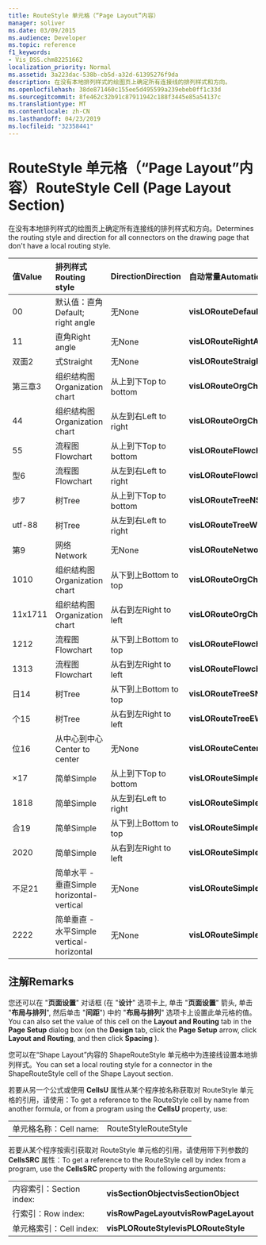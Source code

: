 ```yaml
---
title: RouteStyle 单元格（“Page Layout”内容）
manager: soliver
ms.date: 03/09/2015
ms.audience: Developer
ms.topic: reference
f1_keywords:
- Vis_DSS.chm82251662
localization_priority: Normal
ms.assetid: 3a223dac-538b-cb5d-a32d-61395276f9da
description: 在没有本地排列样式的绘图页上确定所有连接线的排列样式和方向。
ms.openlocfilehash: 38de871460c155ee5d495599a239ebeb0ff1c33d
ms.sourcegitcommit: 8fe462c32b91c87911942c188f3445e85a54137c
ms.translationtype: MT
ms.contentlocale: zh-CN
ms.lasthandoff: 04/23/2019
ms.locfileid: "32358441"
---
```

# <a name="routestyle-cell-page-layout-section"></a><span data-ttu-id="51878-103">RouteStyle 单元格（“Page Layout”内容）</span><span class="sxs-lookup"><span data-stu-id="51878-103">RouteStyle Cell (Page Layout Section)</span></span>

<span data-ttu-id="51878-104">在没有本地排列样式的绘图页上确定所有连接线的排列样式和方向。</span><span class="sxs-lookup"><span data-stu-id="51878-104">Determines the routing style and direction for all connectors on the drawing page that don't have a local routing style.</span></span>
  
|<span data-ttu-id="51878-105">**值**</span><span class="sxs-lookup"><span data-stu-id="51878-105">**Value**</span></span>|<span data-ttu-id="51878-106">**排列样式**</span><span class="sxs-lookup"><span data-stu-id="51878-106">**Routing style**</span></span>|<span data-ttu-id="51878-107">**Direction**</span><span class="sxs-lookup"><span data-stu-id="51878-107">**Direction**</span></span>|<span data-ttu-id="51878-108">**自动常量**</span><span class="sxs-lookup"><span data-stu-id="51878-108">**Automation constant**</span></span>|
|:-----|:-----|:-----|:-----|
|<span data-ttu-id="51878-109">0</span><span class="sxs-lookup"><span data-stu-id="51878-109">0</span></span>  <br/> |<span data-ttu-id="51878-110">默认值：直角</span><span class="sxs-lookup"><span data-stu-id="51878-110">Default; right angle</span></span>  <br/> |<span data-ttu-id="51878-111">无</span><span class="sxs-lookup"><span data-stu-id="51878-111">None</span></span>  <br/> |<span data-ttu-id="51878-112">**visLORouteDefault**</span><span class="sxs-lookup"><span data-stu-id="51878-112">**visLORouteDefault**</span></span> <br/> |
|<span data-ttu-id="51878-113">1</span><span class="sxs-lookup"><span data-stu-id="51878-113">1</span></span>  <br/> |<span data-ttu-id="51878-114">直角</span><span class="sxs-lookup"><span data-stu-id="51878-114">Right angle</span></span>  <br/> |<span data-ttu-id="51878-115">无</span><span class="sxs-lookup"><span data-stu-id="51878-115">None</span></span>  <br/> |<span data-ttu-id="51878-116">**visLORouteRightAngle**</span><span class="sxs-lookup"><span data-stu-id="51878-116">**visLORouteRightAngle**</span></span> <br/> |
|<span data-ttu-id="51878-117">双面</span><span class="sxs-lookup"><span data-stu-id="51878-117">2</span></span>  <br/> |<span data-ttu-id="51878-118">式</span><span class="sxs-lookup"><span data-stu-id="51878-118">Straight</span></span>  <br/> |<span data-ttu-id="51878-119">无</span><span class="sxs-lookup"><span data-stu-id="51878-119">None</span></span>  <br/> |<span data-ttu-id="51878-120">**visLORouteStraight**</span><span class="sxs-lookup"><span data-stu-id="51878-120">**visLORouteStraight**</span></span> <br/> |
|<span data-ttu-id="51878-121">第三章</span><span class="sxs-lookup"><span data-stu-id="51878-121">3</span></span>  <br/> |<span data-ttu-id="51878-122">组织结构图</span><span class="sxs-lookup"><span data-stu-id="51878-122">Organization chart</span></span>  <br/> |<span data-ttu-id="51878-123">从上到下</span><span class="sxs-lookup"><span data-stu-id="51878-123">Top to bottom</span></span>  <br/> |<span data-ttu-id="51878-124">**visLORouteOrgChartNS**</span><span class="sxs-lookup"><span data-stu-id="51878-124">**visLORouteOrgChartNS**</span></span> <br/> |
|<span data-ttu-id="51878-125">4</span><span class="sxs-lookup"><span data-stu-id="51878-125">4</span></span>  <br/> |<span data-ttu-id="51878-126">组织结构图</span><span class="sxs-lookup"><span data-stu-id="51878-126">Organization chart</span></span>  <br/> |<span data-ttu-id="51878-127">从左到右</span><span class="sxs-lookup"><span data-stu-id="51878-127">Left to right</span></span>  <br/> |<span data-ttu-id="51878-128">**visLORouteOrgChartWE**</span><span class="sxs-lookup"><span data-stu-id="51878-128">**visLORouteOrgChartWE**</span></span> <br/> |
|<span data-ttu-id="51878-129">5</span><span class="sxs-lookup"><span data-stu-id="51878-129">5</span></span>  <br/> |<span data-ttu-id="51878-130">流程图</span><span class="sxs-lookup"><span data-stu-id="51878-130">Flowchart</span></span>  <br/> |<span data-ttu-id="51878-131">从上到下</span><span class="sxs-lookup"><span data-stu-id="51878-131">Top to bottom</span></span>  <br/> |<span data-ttu-id="51878-132">**visLORouteFlowchartNS**</span><span class="sxs-lookup"><span data-stu-id="51878-132">**visLORouteFlowchartNS**</span></span> <br/> |
|<span data-ttu-id="51878-133">型</span><span class="sxs-lookup"><span data-stu-id="51878-133">6</span></span>  <br/> |<span data-ttu-id="51878-134">流程图</span><span class="sxs-lookup"><span data-stu-id="51878-134">Flowchart</span></span>  <br/> |<span data-ttu-id="51878-135">从左到右</span><span class="sxs-lookup"><span data-stu-id="51878-135">Left to right</span></span>  <br/> |<span data-ttu-id="51878-136">**visLORouteFlowchartWE**</span><span class="sxs-lookup"><span data-stu-id="51878-136">**visLORouteFlowchartWE**</span></span> <br/> |
|<span data-ttu-id="51878-137">步</span><span class="sxs-lookup"><span data-stu-id="51878-137">7</span></span>  <br/> |<span data-ttu-id="51878-138">树</span><span class="sxs-lookup"><span data-stu-id="51878-138">Tree</span></span>  <br/> |<span data-ttu-id="51878-139">从上到下</span><span class="sxs-lookup"><span data-stu-id="51878-139">Top to bottom</span></span>  <br/> |<span data-ttu-id="51878-140">**visLORouteTreeNS**</span><span class="sxs-lookup"><span data-stu-id="51878-140">**visLORouteTreeNS**</span></span> <br/> |
|<span data-ttu-id="51878-141">utf-8</span><span class="sxs-lookup"><span data-stu-id="51878-141">8</span></span>  <br/> |<span data-ttu-id="51878-142">树</span><span class="sxs-lookup"><span data-stu-id="51878-142">Tree</span></span>  <br/> |<span data-ttu-id="51878-143">从左到右</span><span class="sxs-lookup"><span data-stu-id="51878-143">Left to right</span></span>  <br/> |<span data-ttu-id="51878-144">**visLORouteTreeWE**</span><span class="sxs-lookup"><span data-stu-id="51878-144">**visLORouteTreeWE**</span></span> <br/> |
|<span data-ttu-id="51878-145">第</span><span class="sxs-lookup"><span data-stu-id="51878-145">9</span></span>  <br/> |<span data-ttu-id="51878-146">网络</span><span class="sxs-lookup"><span data-stu-id="51878-146">Network</span></span>  <br/> |<span data-ttu-id="51878-147">无</span><span class="sxs-lookup"><span data-stu-id="51878-147">None</span></span>  <br/> |<span data-ttu-id="51878-148">**visLORouteNetwork**</span><span class="sxs-lookup"><span data-stu-id="51878-148">**visLORouteNetwork**</span></span> <br/> |
|<span data-ttu-id="51878-149">10</span><span class="sxs-lookup"><span data-stu-id="51878-149">10</span></span>  <br/> |<span data-ttu-id="51878-150">组织结构图</span><span class="sxs-lookup"><span data-stu-id="51878-150">Organization chart</span></span>  <br/> |<span data-ttu-id="51878-151">从下到上</span><span class="sxs-lookup"><span data-stu-id="51878-151">Bottom to top</span></span>  <br/> |<span data-ttu-id="51878-152">**visLORouteOrgChartSN**</span><span class="sxs-lookup"><span data-stu-id="51878-152">**visLORouteOrgChartSN**</span></span> <br/> |
|<span data-ttu-id="51878-153">11x17</span><span class="sxs-lookup"><span data-stu-id="51878-153">11</span></span>  <br/> |<span data-ttu-id="51878-154">组织结构图</span><span class="sxs-lookup"><span data-stu-id="51878-154">Organization chart</span></span>  <br/> |<span data-ttu-id="51878-155">从右到左</span><span class="sxs-lookup"><span data-stu-id="51878-155">Right to left</span></span>  <br/> |<span data-ttu-id="51878-156">**visLORouteOrgChartEW**</span><span class="sxs-lookup"><span data-stu-id="51878-156">**visLORouteOrgChartEW**</span></span> <br/> |
|<span data-ttu-id="51878-157">12</span><span class="sxs-lookup"><span data-stu-id="51878-157">12</span></span>  <br/> |<span data-ttu-id="51878-158">流程图</span><span class="sxs-lookup"><span data-stu-id="51878-158">Flowchart</span></span>  <br/> |<span data-ttu-id="51878-159">从下到上</span><span class="sxs-lookup"><span data-stu-id="51878-159">Bottom to top</span></span>  <br/> |<span data-ttu-id="51878-160">**visLORouteFlowchartSN**</span><span class="sxs-lookup"><span data-stu-id="51878-160">**visLORouteFlowchartSN**</span></span> <br/> |
|<span data-ttu-id="51878-161">13</span><span class="sxs-lookup"><span data-stu-id="51878-161">13</span></span>  <br/> |<span data-ttu-id="51878-162">流程图</span><span class="sxs-lookup"><span data-stu-id="51878-162">Flowchart</span></span>  <br/> |<span data-ttu-id="51878-163">从右到左</span><span class="sxs-lookup"><span data-stu-id="51878-163">Right to left</span></span>  <br/> |<span data-ttu-id="51878-164">**visLORouteFlowchartEW**</span><span class="sxs-lookup"><span data-stu-id="51878-164">**visLORouteFlowchartEW**</span></span> <br/> |
|<span data-ttu-id="51878-165">日</span><span class="sxs-lookup"><span data-stu-id="51878-165">14</span></span>  <br/> |<span data-ttu-id="51878-166">树</span><span class="sxs-lookup"><span data-stu-id="51878-166">Tree</span></span>  <br/> |<span data-ttu-id="51878-167">从下到上</span><span class="sxs-lookup"><span data-stu-id="51878-167">Bottom to top</span></span>  <br/> |<span data-ttu-id="51878-168">**visLORouteTreeSN**</span><span class="sxs-lookup"><span data-stu-id="51878-168">**visLORouteTreeSN**</span></span> <br/> |
|<span data-ttu-id="51878-169">个</span><span class="sxs-lookup"><span data-stu-id="51878-169">15</span></span>  <br/> |<span data-ttu-id="51878-170">树</span><span class="sxs-lookup"><span data-stu-id="51878-170">Tree</span></span>  <br/> |<span data-ttu-id="51878-171">从右到左</span><span class="sxs-lookup"><span data-stu-id="51878-171">Right to left</span></span>  <br/> |<span data-ttu-id="51878-172">**visLORouteTreeEW**</span><span class="sxs-lookup"><span data-stu-id="51878-172">**visLORouteTreeEW**</span></span> <br/> |
|<span data-ttu-id="51878-173">位</span><span class="sxs-lookup"><span data-stu-id="51878-173">16</span></span>  <br/> |<span data-ttu-id="51878-174">从中心到中心</span><span class="sxs-lookup"><span data-stu-id="51878-174">Center to center</span></span>  <br/> |<span data-ttu-id="51878-175">无</span><span class="sxs-lookup"><span data-stu-id="51878-175">None</span></span>  <br/> |<span data-ttu-id="51878-176">**visLORouteCenterToCenter**</span><span class="sxs-lookup"><span data-stu-id="51878-176">**visLORouteCenterToCenter**</span></span> <br/> |
|<span data-ttu-id="51878-177">×</span><span class="sxs-lookup"><span data-stu-id="51878-177">17</span></span>  <br/> |<span data-ttu-id="51878-178">简单</span><span class="sxs-lookup"><span data-stu-id="51878-178">Simple</span></span>  <br/> |<span data-ttu-id="51878-179">从上到下</span><span class="sxs-lookup"><span data-stu-id="51878-179">Top to bottom</span></span>  <br/> |<span data-ttu-id="51878-180">**visLORouteSimpleNS**</span><span class="sxs-lookup"><span data-stu-id="51878-180">**visLORouteSimpleNS**</span></span> <br/> |
|<span data-ttu-id="51878-181">18</span><span class="sxs-lookup"><span data-stu-id="51878-181">18</span></span>  <br/> |<span data-ttu-id="51878-182">简单</span><span class="sxs-lookup"><span data-stu-id="51878-182">Simple</span></span>  <br/> |<span data-ttu-id="51878-183">从左到右</span><span class="sxs-lookup"><span data-stu-id="51878-183">Left to right</span></span>  <br/> |<span data-ttu-id="51878-184">**visLORouteSimpleWE**</span><span class="sxs-lookup"><span data-stu-id="51878-184">**visLORouteSimpleWE**</span></span> <br/> |
|<span data-ttu-id="51878-185">合</span><span class="sxs-lookup"><span data-stu-id="51878-185">19</span></span>  <br/> |<span data-ttu-id="51878-186">简单</span><span class="sxs-lookup"><span data-stu-id="51878-186">Simple</span></span>  <br/> |<span data-ttu-id="51878-187">从下到上</span><span class="sxs-lookup"><span data-stu-id="51878-187">Bottom to top</span></span>  <br/> |<span data-ttu-id="51878-188">**visLORouteSimpleSN**</span><span class="sxs-lookup"><span data-stu-id="51878-188">**visLORouteSimpleSN**</span></span> <br/> |
|<span data-ttu-id="51878-189">20</span><span class="sxs-lookup"><span data-stu-id="51878-189">20</span></span>  <br/> |<span data-ttu-id="51878-190">简单</span><span class="sxs-lookup"><span data-stu-id="51878-190">Simple</span></span>  <br/> |<span data-ttu-id="51878-191">从右到左</span><span class="sxs-lookup"><span data-stu-id="51878-191">Right to left</span></span>  <br/> |<span data-ttu-id="51878-192">**visLORouteSimpleEW**</span><span class="sxs-lookup"><span data-stu-id="51878-192">**visLORouteSimpleEW**</span></span> <br/> |
|<span data-ttu-id="51878-193">不足</span><span class="sxs-lookup"><span data-stu-id="51878-193">21</span></span>  <br/> |<span data-ttu-id="51878-194">简单水平 - 垂直</span><span class="sxs-lookup"><span data-stu-id="51878-194">Simple horizontal-vertical</span></span>  <br/> |<span data-ttu-id="51878-195">无</span><span class="sxs-lookup"><span data-stu-id="51878-195">None</span></span>  <br/> |<span data-ttu-id="51878-196">**visLORouteSimpleHV**</span><span class="sxs-lookup"><span data-stu-id="51878-196">**visLORouteSimpleHV**</span></span> <br/> |
|<span data-ttu-id="51878-197">22</span><span class="sxs-lookup"><span data-stu-id="51878-197">22</span></span>  <br/> |<span data-ttu-id="51878-198">简单垂直 - 水平</span><span class="sxs-lookup"><span data-stu-id="51878-198">Simple vertical-horizontal</span></span>  <br/> |<span data-ttu-id="51878-199">无</span><span class="sxs-lookup"><span data-stu-id="51878-199">None</span></span>  <br/> |<span data-ttu-id="51878-200">**visLORouteSimpleVH**</span><span class="sxs-lookup"><span data-stu-id="51878-200">**visLORouteSimpleVH**</span></span> <br/> |
   
## <a name="remarks"></a><span data-ttu-id="51878-201">注解</span><span class="sxs-lookup"><span data-stu-id="51878-201">Remarks</span></span>

<span data-ttu-id="51878-202">您还可以在 "**页面设置**" 对话框 (在 "**设计**" 选项卡上, 单击 "**页面设置**" 箭头, 单击 "**布局与排列**", 然后单击 "**间距**") 中的 "**布局与排列**" 选项卡上设置此单元格的值。</span><span class="sxs-lookup"><span data-stu-id="51878-202">You can also set the value of this cell on the **Layout and Routing** tab in the **Page Setup** dialog box (on the **Design** tab, click the **Page Setup** arrow, click **Layout and Routing**, and then click **Spacing** ).</span></span> 
  
<span data-ttu-id="51878-203">您可以在“Shape Layout”内容的 ShapeRouteStyle 单元格中为连接线设置本地排列样式。</span><span class="sxs-lookup"><span data-stu-id="51878-203">You can set a local routing style for a connector in the ShapeRouteStyle cell of the Shape Layout section.</span></span> 
  
<span data-ttu-id="51878-204">若要从另一个公式或使用 **CellsU** 属性从某个程序按名称获取对 RouteStyle 单元格的引用，请使用：</span><span class="sxs-lookup"><span data-stu-id="51878-204">To get a reference to the RouteStyle cell by name from another formula, or from a program using the **CellsU** property, use:</span></span> 
  
|||
|:-----|:-----|
|<span data-ttu-id="51878-205">单元格名称：</span><span class="sxs-lookup"><span data-stu-id="51878-205">Cell name:</span></span>  <br/> |<span data-ttu-id="51878-206">RouteStyle</span><span class="sxs-lookup"><span data-stu-id="51878-206">RouteStyle</span></span>  <br/> |
   
<span data-ttu-id="51878-207">若要从某个程序按索引获取对 RouteStyle 单元格的引用，请使用带下列参数的 **CellsSRC** 属性：</span><span class="sxs-lookup"><span data-stu-id="51878-207">To get a reference to the RouteStyle cell by index from a program, use the **CellsSRC** property with the following arguments:</span></span> 
  
|||
|:-----|:-----|
|<span data-ttu-id="51878-208">内容索引：</span><span class="sxs-lookup"><span data-stu-id="51878-208">Section index:</span></span>  <br/> |<span data-ttu-id="51878-209">**visSectionObject**</span><span class="sxs-lookup"><span data-stu-id="51878-209">**visSectionObject**</span></span> <br/> |
|<span data-ttu-id="51878-210">行索引：</span><span class="sxs-lookup"><span data-stu-id="51878-210">Row index:</span></span>  <br/> |<span data-ttu-id="51878-211">**visRowPageLayout**</span><span class="sxs-lookup"><span data-stu-id="51878-211">**visRowPageLayout**</span></span> <br/> |
|<span data-ttu-id="51878-212">单元格索引：</span><span class="sxs-lookup"><span data-stu-id="51878-212">Cell index:</span></span>  <br/> |<span data-ttu-id="51878-213">**visPLORouteStyle**</span><span class="sxs-lookup"><span data-stu-id="51878-213">**visPLORouteStyle**</span></span> <br/> |
   

